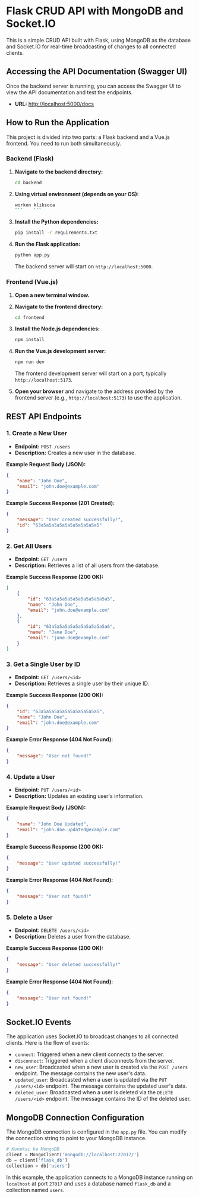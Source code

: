 # Flask CRUD API with MongoDB and Socket.IO

This is a simple CRUD API built with Flask, using MongoDB as the database and Socket.IO for real-time broadcasting of changes to all connected clients.

## Accessing the API Documentation (Swagger UI)

Once the backend server is running, you can access the Swagger UI to view the API documentation and test the endpoints.

-   **URL:** [http://localhost:5000/docs](http://localhost:5000/docs)

## How to Run the Application

This project is divided into two parts: a Flask backend and a Vue.js frontend. You need to run both simultaneously.

### Backend (Flask)

1.  **Navigate to the backend directory:**

    ```bash
    cd backend

    ```

2.  **Using virtual environment (depends on your OS):**

    ````bash
    workon kliksoca
    ```    ```

    ````

3.  **Install the Python dependencies:**

    ```bash
    pip install -r requirements.txt
    ```

4.  **Run the Flask application:**
    ```bash
    python app.py
    ```
    The backend server will start on `http://localhost:5000`.

### Frontend (Vue.js)

1.  **Open a new terminal window.**

2.  **Navigate to the frontend directory:**

    ```bash
    cd frontend
    ```

3.  **Install the Node.js dependencies:**

    ```bash
    npm install
    ```

4.  **Run the Vue.js development server:**

    ```bash
    npm run dev
    ```

    The frontend development server will start on a port, typically `http://localhost:5173`.

5.  **Open your browser** and navigate to the address provided by the frontend server (e.g., `http://localhost:5173`) to use the application.

## REST API Endpoints

### 1. Create a New User

-   **Endpoint:** `POST /users`
-   **Description:** Creates a new user in the database.

**Example Request Body (JSON):**

```json
{
    "name": "John Doe",
    "email": "john.doe@example.com"
}
```

**Example Success Response (201 Created):**

```json
{
    "message": "User created successfully!",
    "id": "63a5a5a5a5a5a5a5a5a5a5a5"
}
```

### 2. Get All Users

-   **Endpoint:** `GET /users`
-   **Description:** Retrieves a list of all users from the database.

**Example Success Response (200 OK):**

```json
[
    {
        "id": "63a5a5a5a5a5a5a5a5a5a5a5",
        "name": "John Doe",
        "email": "john.doe@example.com"
    },
    {
        "id": "63a5a5a5a5a5a5a5a5a5a5a6",
        "name": "Jane Doe",
        "email": "jane.doe@example.com"
    }
]
```

### 3. Get a Single User by ID

-   **Endpoint:** `GET /users/<id>`
-   **Description:** Retrieves a single user by their unique ID.

**Example Success Response (200 OK):**

```json
{
    "id": "63a5a5a5a5a5a5a5a5a5a5a5",
    "name": "John Doe",
    "email": "john.doe@example.com"
}
```

**Example Error Response (404 Not Found):**

```json
{
    "message": "User not found!"
}
```

### 4. Update a User

-   **Endpoint:** `PUT /users/<id>`
-   **Description:** Updates an existing user's information.

**Example Request Body (JSON):**

```json
{
    "name": "John Doe Updated",
    "email": "john.doe.updated@example.com"
}
```

**Example Success Response (200 OK):**

```json
{
    "message": "User updated successfully!"
}
```

**Example Error Response (404 Not Found):**

```json
{
    "message": "User not found!"
}
```

### 5. Delete a User

-   **Endpoint:** `DELETE /users/<id>`
-   **Description:** Deletes a user from the database.

**Example Success Response (200 OK):**

```json
{
    "message": "User deleted successfully!"
}
```

**Example Error Response (404 Not Found):**

```json
{
    "message": "User not found!"
}
```

## Socket.IO Events

The application uses Socket.IO to broadcast changes to all connected clients. Here is the flow of events:

-   `connect`: Triggered when a new client connects to the server.
-   `disconnect`: Triggered when a client disconnects from the server.
-   `new_user`: Broadcasted when a new user is created via the `POST /users` endpoint. The message contains the new user's data.
-   `updated_user`: Broadcasted when a user is updated via the `PUT /users/<id>` endpoint. The message contains the updated user's data.
-   `deleted_user`: Broadcasted when a user is deleted via the `DELETE /users/<id>` endpoint. The message contains the ID of the deleted user.

## MongoDB Connection Configuration

The MongoDB connection is configured in the `app.py` file. You can modify the connection string to point to your MongoDB instance.

```python
# Koneksi ke MongoDB
client = MongoClient('mongodb://localhost:27017/')
db = client['flask_db']
collection = db['users']
```

In this example, the application connects to a MongoDB instance running on `localhost` at port `27017` and uses a database named `flask_db` and a collection named `users`.
